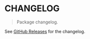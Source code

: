 # CHANGELOG

> Package changelog.

See [GitHub Releases](https://github.com/stdlib-js/math-base-special-rsqrtf/releases) for the changelog.